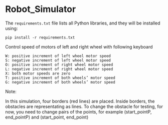 # Robot_Simulator


The `requirements.txt` file lists all Python libraries, and they will be installed using:

```
pip install -r requirements.txt
```

Control speed of motors of left and right wheel with following keyboard

```
W: positive increment of left wheel motor speed
S: negative increment of left wheel motor speed
O: positive increment of right wheel motor speed
L: negative increment of right wheel motor speed
X: both motor speeds are zero
T: positive increment of both wheels’ motor speed
G: negative increment of both wheels’ motor speed
```


Note:

In this simulation, four borders (red lines) are placed. Inside borders, the obstacles are representating as lines. To change the obstacle for testing, for now, you need to change pairs of the points, for example (start_pointP, end_pointP) and (start_point, end_point)
